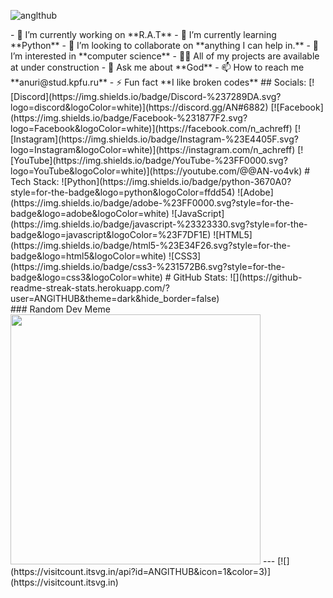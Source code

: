 <p align="left"> <img src="https://komarev.com/ghpvc/?username=anglthub&label=Profile%20views&color=0e75b6&style=flat" alt="anglthub" /> </p>
- 🔭 I’m currently working on **R.A.T**
- 🌱 I’m currently learning **Python**
- 👯 I’m looking to collaborate on **anything I can help in.**
- 👀 I’m interested in **computer science**
- 👨‍💻 All of my projects are available at under construction
- 💬 Ask me about **God**
- 📫 How to reach me **anuri@stud.kpfu.ru**
- ⚡ Fun fact **I like broken codes**
##  Socials:
[![Discord](https://img.shields.io/badge/Discord-%237289DA.svg?logo=discord&logoColor=white)](https://discord.gg/AN#6882) [![Facebook](https://img.shields.io/badge/Facebook-%231877F2.svg?logo=Facebook&logoColor=white)](https://facebook.com/n_achreff) [![Instagram](https://img.shields.io/badge/Instagram-%23E4405F.svg?logo=Instagram&logoColor=white)](https://instagram.com/n_achreff) [![YouTube](https://img.shields.io/badge/YouTube-%23FF0000.svg?logo=YouTube&logoColor=white)](https://youtube.com/@@AN-vo4vk) 
#  Tech Stack:
![Python](https://img.shields.io/badge/python-3670A0?style=for-the-badge&logo=python&logoColor=ffdd54) ![Adobe](https://img.shields.io/badge/adobe-%23FF0000.svg?style=for-the-badge&logo=adobe&logoColor=white) ![JavaScript](https://img.shields.io/badge/javascript-%23323330.svg?style=for-the-badge&logo=javascript&logoColor=%23F7DF1E) ![HTML5](https://img.shields.io/badge/html5-%23E34F26.svg?style=for-the-badge&logo=html5&logoColor=white) ![CSS3](https://img.shields.io/badge/css3-%231572B6.svg?style=for-the-badge&logo=css3&logoColor=white)
#  GitHub Stats:
![](https://github-readme-streak-stats.herokuapp.com/?user=ANGlTHUB&theme=dark&hide_border=false)<br/>
###  Random Dev Meme
<img src='https://randommeme-five.vercel.app/' style="height: 400px;"/>
---
[![](https://visitcount.itsvg.in/api?id=ANGlTHUB&icon=1&color=3)](https://visitcount.itsvg.in)
